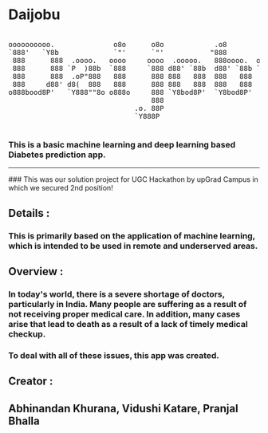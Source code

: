 # Daijobu

<pre>

oooooooooo.              o8o      o8o            .o8                   .o. 
`888'   `Y8b             `"'      `"'           "888                   888 
 888      888  .oooo.   oooo     oooo  .ooooo.   888oooo.  oooo  oooo  888 
 888      888 `P  )88b  `888     `888 d88' `88b  d88' `88b `888  `888  Y8P 
 888      888  .oP"888   888      888 888   888  888   888  888   888  `8' 
 888     d88' d8(  888   888      888 888   888  888   888  888   888  .o. 
o888bood8P'   `Y888""8o o888o     888 `Y8bod8P'  `Y8bod8P'  `V88V"V8P' Y8P 
                                  888                                      
                              .o. 88P                                      
                              `Y888P                                       

</pre>

### This is a basic machine learning and deep learning based Diabetes prediction app.
<hr>
### This was our solution project for UGC Hackathon by upGrad Campus in which we secured 2nd position!

## Details :

### This is primarily based on the application of machine learning, which is intended to be used in remote and underserved areas.

## Overview :

### In today's world, there is a severe shortage of doctors, particularly in India. Many people are suffering as a result of not receiving proper medical care. In addition, many cases arise that lead to death as a result of a lack of timely medical checkup.
### To deal with all of these issues, this app was created.

## Creator :
## Abhinandan Khurana, Vidushi Katare, Pranjal Bhalla 
